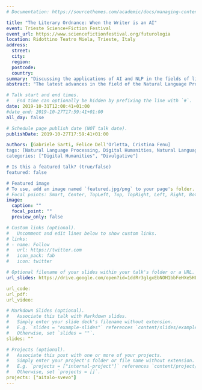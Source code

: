 ```yaml
---
# Documentation: https://sourcethemes.com/academic/docs/managing-content/

title: "The Literary Ordnance: When the Writer is an AI"
event: Trieste Science+Fiction Festival
event_url: https://www.sciencefictionfestival.org/futurologia
location: Ridottino Teatro Miela, Trieste, Italy
address:
  street:
  city: 
  region:
  postcode:
  country:
summary: "Discussing the applications of AI and NLP in the fields of literature and digital humanities."
abstract: "The latest advances in the field of the Natural Language Processing have produced artificial intelligence systems which were used as co-authors of narrative works, essays and theatre pieces. Three scientists and a humanist discuss about the applications of AI in literature."

# Talk start and end times.
#   End time can optionally be hidden by prefixing the line with `#`.
date: 2019-10-31T12:00:41+01:00
#date_end: 2019-10-27T17:59:41+01:00
all_day: false

# Schedule page publish date (NOT talk date).
publishDate: 2019-10-27T17:59:41+01:00

authors: [Gabriele Sarti, Felice Dell'Orletta, Cristina Fenu]
tags: [Natural Language Processing, Digital Humanities, Natural Language Generation, Science+Fiction Festival]
categories: ["Digital Humanities", "Divulgative"]

# Is this a featured talk? (true/false)
featured: false

# Featured image
# To use, add an image named `featured.jpg/png` to your page's folder. 
# Focal points: Smart, Center, TopLeft, Top, TopRight, Left, Right, BottomLeft, Bottom, BottomRight.
image:
  caption: ""
  focal_point: ""
  preview_only: false

# Custom links (optional).
#   Uncomment and edit lines below to show custom links.
# links:
# - name: Follow
#   url: https://twitter.com
#   icon_pack: fab
#   icon: twitter

# Optional filename of your slides within your talk's folder or a URL.
url_slides: https://drive.google.com/open?id=1ddRr3glgxEbNOH1bbFeHXe5HLk63FdY0

url_code:
url_pdf:
url_video:

# Markdown Slides (optional).
#   Associate this talk with Markdown slides.
#   Simply enter your slide deck's filename without extension.
#   E.g. `slides = "example-slides"` references `content/slides/example-slides.md`.
#   Otherwise, set `slides = ""`.
slides: ""

# Projects (optional).
#   Associate this post with one or more of your projects.
#   Simply enter your project's folder or file name without extension.
#   E.g. `projects = ["internal-project"]` references `content/project/deep-learning/index.md`.
#   Otherwise, set `projects = []`.
projects: ["aitalo-svevo"]
---
```

